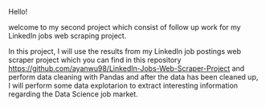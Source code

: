 Hello!

welcome to my second project which consist of follow up work for my LinkedIn jobs web scraping project.

In this project, I will use the results from my LinkedIn job postings web scraper project which you can find in this 
repository https://github.com/ayanwu98/LinkedIn-Jobs-Web-Scraper-Project and perform data cleaning with Pandas and 
after the data has been cleaned up, I will perform some data explotarion to extract interesting information regarding the 
Data Science job market.
